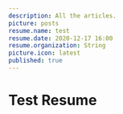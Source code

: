 ```yaml
---
description: All the articles.
picture: posts
resume.name: test
resume.date: 2020-12-17 16:00
resume.organization: String
picture.icon: latest
published: true
---
```


#  Test Resume

